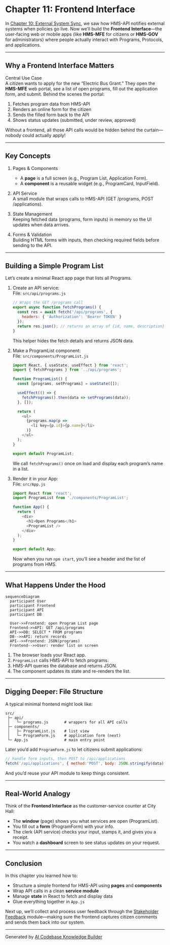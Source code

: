 # Chapter 11: Frontend Interface

In [Chapter 10: External System Sync](10_external_system_sync_.md), we saw how HMS-API notifies external systems when policies go live. Now we’ll build the **Frontend Interface**—the user-facing web or mobile apps (like **HMS-MFE** for citizens or **HMS-GOV** for administrators) where people actually interact with Programs, Protocols, and applications.

---

## Why a Frontend Interface Matters

Central Use Case  
A citizen wants to apply for the new “Electric Bus Grant.” They open the **HMS-MFE** web portal, see a list of open programs, fill out the application form, and submit. Behind the scenes the portal:

1. Fetches program data from HMS-API  
2. Renders an online form for the citizen  
3. Sends the filled form back to the API  
4. Shows status updates (submitted, under review, approved)

Without a frontend, all those API calls would be hidden behind the curtain—nobody could actually apply!

---

## Key Concepts

1. Pages & Components  
   - A **page** is a full screen (e.g., Program List, Application Form).  
   - A **component** is a reusable widget (e.g., ProgramCard, InputField).

2. API Service  
   A small module that wraps calls to HMS-API (GET /programs, POST /applications).

3. State Management  
   Keeping fetched data (programs, form inputs) in memory so the UI updates when data arrives.

4. Forms & Validation  
   Building HTML forms with inputs, then checking required fields before sending to the API.

---

## Building a Simple Program List

Let’s create a minimal React app page that lists all Programs.

1. Create an API service:  
   File: `src/api/programs.js`

   ```js
   // Wraps the GET /programs call
   export async function fetchPrograms() {
     const res = await fetch('/api/programs', {
       headers: { 'Authorization': 'Bearer TOKEN' }
     });
     return res.json(); // returns an array of {id, name, description}
   }
   ```

   This helper hides the fetch details and returns JSON data.

2. Make a ProgramList component:  
   File: `src/components/ProgramList.js`

   ```js
   import React, { useState, useEffect } from 'react';
   import { fetchPrograms } from '../api/programs';

   function ProgramList() {
     const [programs, setPrograms] = useState([]);

     useEffect(() => {
       fetchPrograms().then(data => setPrograms(data));
     }, []);

     return (
       <ul>
         {programs.map(p =>
           <li key={p.id}>{p.name}</li>
         )}
       </ul>
     );
   }

   export default ProgramList;
   ```

   We call `fetchPrograms()` once on load and display each program’s name in a list.

3. Render it in your App:  
   File: `src/App.js`

   ```js
   import React from 'react';
   import ProgramList from './components/ProgramList';

   function App() {
     return (
       <div>
         <h1>Open Programs</h1>
         <ProgramList />
       </div>
     );
   }

   export default App;
   ```

   Now when you run `npm start`, you’ll see a header and the list of programs from HMS.

---

## What Happens Under the Hood

```mermaid
sequenceDiagram
  participant User
  participant Frontend
  participant API
  participant DB

  User->>Frontend: open Program List page
  Frontend->>API: GET /api/programs
  API->>DB: SELECT * FROM programs
  DB-->>API: return records
  API-->>Frontend: JSON(programs)
  Frontend-->>User: render list on screen
```

1. The browser loads your React app.  
2. `ProgramList` calls HMS-API to fetch programs.  
3. HMS-API queries the database and returns JSON.  
4. The component updates its state and re-renders the list.

---

## Digging Deeper: File Structure

A typical minimal frontend might look like:

```
src/
 ├─ api/
 │   └─ programs.js       # wrappers for all API calls
 ├─ components/
 │   ├─ ProgramList.js    # list view
 │   └─ ProgramForm.js    # application form (next)
 └─ App.js                # main entry point
```

Later you’d add `ProgramForm.js` to let citizens submit applications:

```js
// handle form inputs, then POST to /api/applications
fetch('/api/applications', { method:'POST', body: JSON.stringify(data) })
```

And you’d reuse your API module to keep things consistent.

---

## Real-World Analogy

Think of the **Frontend Interface** as the customer-service counter at City Hall:

- The **window** (page) shows you what services are open (ProgramList).  
- You fill out a **form** (ProgramForm) with your info.  
- The clerk (API service) checks your input, stamps it, and gives you a receipt.  
- You watch a **dashboard** screen to see status updates on your request.

---

## Conclusion

In this chapter you learned how to:

- Structure a simple frontend for HMS-API using **pages** and **components**  
- Wrap API calls in a clean **service module**  
- Manage **state** in React to fetch and display data  
- Glue everything together in `App.js`  

Next up, we’ll collect and process user feedback through the [Stakeholder Feedback](12_stakeholder_feedback_.md) module—making sure the frontend captures citizen comments and sends them back into our system.

---

Generated by [AI Codebase Knowledge Builder](https://github.com/The-Pocket/Tutorial-Codebase-Knowledge)